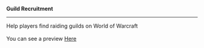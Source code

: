 <b> Guild Recruitment </b><hr />

Help players find raiding guilds on World of Warcraft<br /><br />
You can see a preview <a href="https://chelkuhs.github.io/guild_recruit/">Here</a>
